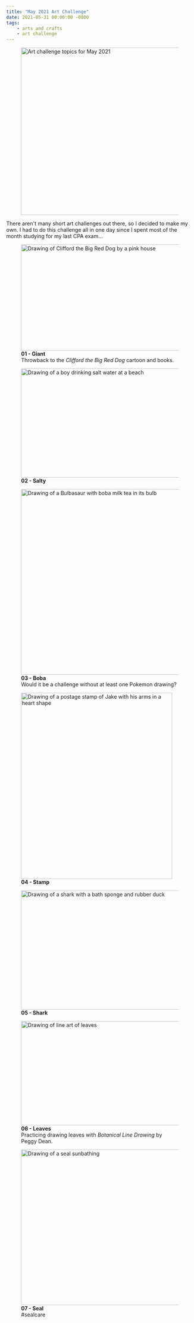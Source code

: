 ```yaml
---
title: "May 2021 Art Challenge"
date: 2021-05-31 00:00:00 -0800
tags:
    - arts and crafts
    - art challenge
---
```


<figure>
    <img src="https://i.imgur.com/eJXBLtw.jpg" alt="Art challenge topics for May 2021" width="450" height="450">
</figure>

There aren't many short art challenges out there, so I decided to make my own. I had to do this challenge all in one day since I spent most of the month studying for my last CPA exam...

<figure>
    <img src="https://i.imgur.com/diUN2Uw.jpg" alt="Drawing of Clifford the Big Red Dog by a pink house" width="450" height="285">
    <figcaption><strong>01 - Giant</strong><br>Throwback to the <em>Clifford the Big Red Dog</em> cartoon and books.</figcaption>
</figure>

<figure>
    <img src="https://i.imgur.com/nQasCwK.jpg" alt="Drawing of a boy drinking salt water at a beach" width="450" height="293">
    <figcaption><strong>02 - Salty</strong></figcaption>
</figure>

<figure>
    <img src="https://i.imgur.com/HRDl0X9.jpg" alt="Drawing of a Bulbasaur with boba milk tea in its bulb" width="450" height="499">
    <figcaption><strong>03 - Boba</strong><br>Would it be a challenge without at least one Pokemon drawing?</figcaption>
</figure>

<figure>
    <img src="https://i.imgur.com/bbJlP16.jpg" alt="Drawing of a postage stamp of Jake with his arms in a heart shape" width="406" height="500">
    <figcaption><strong>04 - Stamp</strong></figcaption>
</figure>

<figure>
    <img src="https://i.imgur.com/jkB5J7o.jpg" alt="Drawing of a shark with a bath sponge and rubber duck" width="450" height="320">
    <figcaption><strong>05 - Shark</strong></figcaption>
</figure>

<figure>
    <img src="https://i.imgur.com/LNdyDXu.jpg" alt="Drawing of line art of leaves" width="450" height="280">
    <figcaption><strong>06 - Leaves</strong><br>Practicing drawing leaves with <em>Botanical Line Drawing</em> by Peggy Dean.</figcaption>
</figure>

<figure>
    <img src="https://i.imgur.com/ehoTjtd.jpg" alt="Drawing of a seal sunbathing" width="450" height="418">
    <figcaption><strong>07 - Seal</strong><br>#sealcare</figcaption>
</figure>
